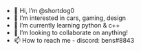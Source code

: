 - 👋 Hi, I’m @shortdog0
- 👀 I’m interested in cars, gaming, design
- 🌱 I’m currently learning python & c++
- 💞️ I’m looking to collaborate on anything!
- 📫 How to reach me - discord: bens#8843

<!---
shortdog0/shortdog0 is a ✨ special ✨ repository because its `README.md` (this file) appears on your GitHub profile.
You can click the Preview link to take a look at your changes.
--->
